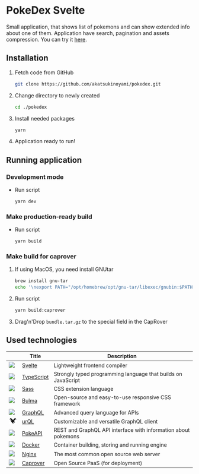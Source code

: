 # PokeDex Svelte

Small application, that shows list of pokemons and can show extended info about one of them. Application have search, pagination and assets compression. You can try it [here](https://pokedex.katsu.moe).

## Installation

1. Fetch code from GitHub

    ```sh
    git clone https://github.com/akatsukinoyami/pokedex.git
    ```

1. Change directory to newly created

    ```sh
    cd ./pokedex
    ```

1. Install needed packages

    ```sh
    yarn
    ```

1. Application ready to run!

## Running application

### Development mode

* Run script

    ```sh
    yarn dev
    ```

### Make production-ready build

* Run script

    ```sh
    yarn build
    ```

### Make build for caprover

1. If using MacOS, you need install GNUtar

    ```sh
    brew install gnu-tar
    echo '\nexport PATH="/opt/homebrew/opt/gnu-tar/libexec/gnubin:$PATH"' >> ~/.zshrc
    ```

1. Run script

    ```sh
    yarn build:caprover
    ```

1. Drag'n'Drop `bundle.tar.gz` to the special field in the CapRover

## Used technologies

|                                                                                                                                   | Title                                            | Description                                                    |
| --------------------------------------------------------------------------------------------------------------------------------- | ------------------------------------------------ | -------------------------------------------------------------- |
| <img src="https://upload.wikimedia.org/wikipedia/commons/thumb/1/1b/Svelte_Logo.svg/199px-Svelte_Logo.svg.png" height="16" />     | [Svelte](https://svelte.dev)                     | Lightweight frontend compiler                                  |
| <img src="https://cdn.iconscout.com/icon/free/png-256/free-typescript-1174965.png?f=webp" height="16" />                          | [TypeScript](https://www.typescriptlang.org)     | Strongly typed programming language that builds on JavaScript  |
| <img src="https://cdn-icons-png.flaticon.com/512/5968/5968358.png" height="16" />                                                 | [Sass](https://sass-lang.com)                    | CSS extension language                                         |
| <img src="https://static-00.iconduck.com/assets.00/bulma-icon-352x512-b0faxtog.png" height="16" />                                | [Bulma](https://bulma.io)                        | Open-source and easy-to-use responsive CSS framework           |
| <img src="https://blog.knoldus.com/wp-content/uploads/2019/06/graphql.png" height="16" />                                         | [GraphQL](https://graphql.org)                   | Advanced query language for APIs                               |
| <img src="https://raw.githubusercontent.com/FormidableLabs/urql-devtools/master/src/assets/icon.svg?sanitize=true" height="16" /> | [urQL](https://formidable.com/open-source/urql/) | Customizable and versatile GraphQL client                      |
| <img src="https://user-images.githubusercontent.com/9741252/81717987-83b84000-947b-11ea-9ac9-5ad1d59adf7a.png" height="16" />     | [PokeAPI](https://pokeapi.co)                    | REST and GraphQL API interface with information about pokemons |
| <img src="https://static-00.iconduck.com/assets.00/docker-icon-512x438-ga1hb37h.png" height="16" />                               | [Docker](https://www.docker.com)                 | Container building, storing and running engine                 |
| <img src="https://static-00.iconduck.com/assets.00/nginx-icon-444x512-0meva297.png" height="16" />                                | [Nginx](https://www.nginx.com)                   | The most common open source web server                         |
| <img src="https://caprover.com/img/logo-padded.png" height="16" />                                                                | [Caprover](https://caprover.com)                 | Open Source PaaS (for deployment)                              |

<style>
    table {
        width: 100%;
    }
</style>